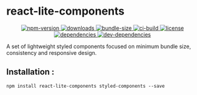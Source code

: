 # react-lite-components
<p align="center">
  <a href="https://www.npmjs.com/package/react-lite-components">
    <img src="https://img.shields.io/npm/v/react-lite-components.svg?style=flat-square"
         alt="npm-version">
  </a>
  <a href="https://www.npmjs.com/package/react-lite-components">
    <img src="https://img.shields.io/npm/dt/react-lite-components.svg?style=flat-square"
         alt="downloads">
  </a>
  <a href="https://www.npmjs.com/package/react-lite-components">
    <img src="https://img.shields.io/bundlephobia/minzip/react-lite-components.svg?style=flat-square"
         alt="bundle-size">
  </a>
  <a href="">
    <img src="https://img.shields.io/circleci/project/github/rishichawda/react-lite-components/master.svg?style=flat-square"
         alt="ci-build">
  </a>
  <a href="https://github.com/rishichawda/react-lite-components/blob/master/LICENSE">
    <img src="https://img.shields.io/github/license/rishichawda/react-lite-components.svg?style=flat-square"
         alt="license">
  </a><br/>
  <a href="">
    <img src="https://img.shields.io/david/rishichawda/react-lite-components.svg?style=flat-square"
         alt="dependencies">
  </a>
  <a href="">
    <img src="https://img.shields.io/david/dev/rishichawda/react-lite-components.svg?style=flat-square"
         alt="dev-dependencies">
  </a>
  </p>

A set of lightweight styled components focused on minimum bundle size, consistency and responsive design.

## Installation :

```
npm install react-lite-components styled-components --save
```
